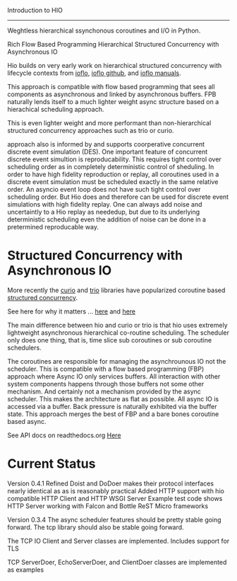 Introduction to HIO
***********************

Weghtless hierarchical ssynchonous coroutines and I/O in Python.

Rich Flow Based Programming Hierarchical Structured Concurrency with Asynchronous IO

Hio builds on very early work on hierarchical structured concurrency with
lifecycle contexts from [ioflo](https://ioflo.com),
[ioflo github](https://github.com/ioflo/ioflo), and
[ioflo manuals](https://github.com/ioflo/ioflo_manuals).

This approach is compatible with flow based programming that sees all components
as asynchronous and linked by asynchronous buffers. FPB naturally lends itself
to a much lighter weight async structure based on a hierachical scheduling approach.

This is even lighter weight and more performant than non-hierarchical structured
concurrency approaches such as trio or curio.

 approach also is informed by and supports coorperative concurrent
discrete event simulation (DES). One important feature of concurrent
discrete event simultion is reproducability. This requires tight control over
scheduling order as in completely deterministic control of sheduling.
In order to have high fidelity reproduction or replay, all coroutines used in
a discrete event simulation must be scheduled exactly in the same relative order.
An asyncio event loop does not have such tight control over scheduling order. But
Hio does and therefore can be used for discrete event simulations with
high fidelity replay. One can always add noise and uncertaintly to a Hio replay
as neededup, but due to its underlying deterministic scheduling even the addition
of noise can be done in a pretermined reproducable way.


Structured Concurrency with Asynchronous IO
=============================================

More recently the [curio](https://curio.readthedocs.io/en/latest/) and
[trio](https://trio.readthedocs.io/en/stable/) libraries have popularized
coroutine based [structured concurrency](https://en.wikipedia.org/wiki/Structured_concurrency).

See here for why it matters ...
[here](https://vorpus.org/blog/notes-on-structured-concurrency-or-go-statement-considered-harmful/)
and
[here](https://vorpus.org/blog/companion-post-for-my-pycon-2018-talk-on-async-concurrency-using-trio/)

The main difference between hio and curio or trio is that hio uses extremely
lightweight asynchronous hierarchical co-routine scheduling. The scheduler only
does one thing, that is, time slice sub coroutines or sub coroutine schedulers.

The coroutines are responsible for managing the asynchrounous IO not the scheduler.
This is compatible with a flow based programming (FBP) approach where Async IO only services
buffers. All interaction with other system components happens through those buffers
not some other mechanism. And certainly not a mechanism provided by the async
scheduler.  This makes the architecture as flat as possible. All async IO is
accessed via a buffer. Back pressure is naturally exhibited via the buffer state.
This approach merges the best of FBP and a bare bones coroutine based async.

See API docs on readthedocs.org [Here](https://hio-py.readthedocs.io/en/latest/index.html)

Current Status
================

Version 0.4.1
  Refined Doist and DoDoer makes their protocol interfaces nearly identical as
    as is reasonably practical
  Added HTTP support with hio compatible HTTP Client and HTTP WSGI Server
  Example test code shows HTTP Server working with Falcon and Bottle ReST Micro
    frameworks


Version 0.3.4
  The async scheduler features should be pretty stable going forward.
  The tcp library should also be stable going forward.

  The TCP IO  Client and Server classes are implemented. Includes support for TLS

  TCP ServerDoer, EchoServerDoer, and ClientDoer classes are implemented as examples

